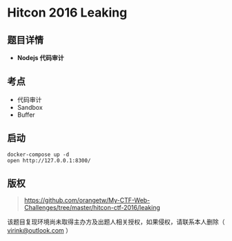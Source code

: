 # Hitcon 2016 Leaking

## 题目详情

- **Nodejs 代码审计**

## 考点

- 代码审计
- Sandbox
- Buffer

## 启动

    docker-compose up -d
    open http://127.0.0.1:8300/

## 版权

>https://github.com/orangetw/My-CTF-Web-Challenges/tree/master/hitcon-ctf-2016/leaking

该题目复现环境尚未取得主办方及出题人相关授权，如果侵权，请联系本人删除（ virink@outlook.com ）